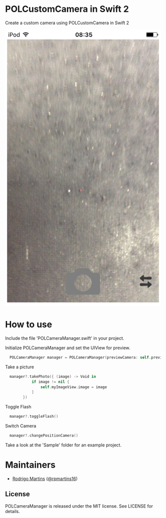 # POLCustomCamera in Swift 2
Create a custom camera using POLCustomCamera in Swift 2

![POLCustomCamera preview](https://github.com/policante/POLCustomCamera/blob/master/preview.PNG "Preview")

# How to use

Include the file 'POLCameraManager.swift' in your project.

Initialize POLCameraManager and set the UIView for preview.
```swift
  POLCameraManager manager = POLCameraManager(previewCamera: self.previewCamera)
```

Take a picture
```swift
  manager?.takePhoto({ (image) -> Void in
            if image != nil {
                self.myImageView.image = image
            }
        })
```

Toggle Flash
```swift
  manager?.toggleFlash()
```

Switch Camera
```swift
  manager?.changePositionCamera()
```

Take a look at the 'Sample' folder for an example project.

# Maintainers
* [Rodrigo Martins](http://rpolicante.com/) ([@rpmartins16](https://twitter.com/rpmartins16))

License
-------
POLCameraManager is released under the MIT license. See LICENSE for details.
